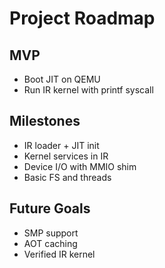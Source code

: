 # Project Roadmap

## MVP
- Boot JIT on QEMU
- Run IR kernel with printf syscall

## Milestones
- IR loader + JIT init
- Kernel services in IR
- Device I/O with MMIO shim
- Basic FS and threads

## Future Goals
- SMP support
- AOT caching
- Verified IR kernel
